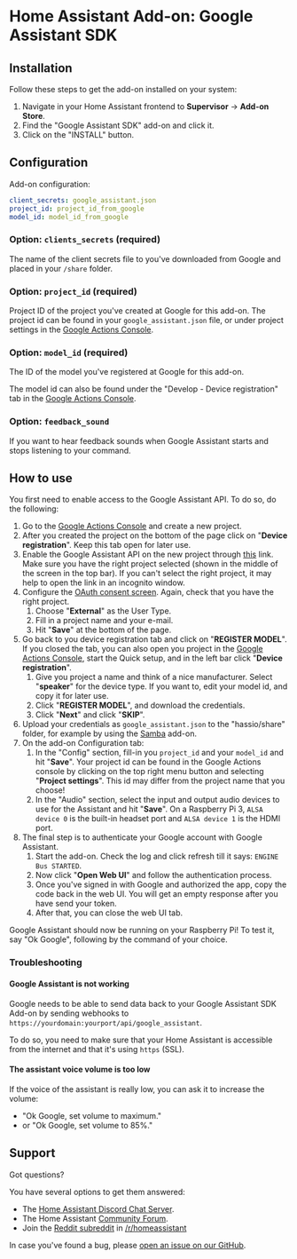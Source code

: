 # Home Assistant Add-on: Google Assistant SDK

## Installation

Follow these steps to get the add-on installed on your system:

1. Navigate in your Home Assistant frontend to **Supervisor** -> **Add-on Store**.
2. Find the "Google Assistant SDK" add-on and click it.
3. Click on the "INSTALL" button.

## Configuration

Add-on configuration:

```yaml
client_secrets: google_assistant.json
project_id: project_id_from_google
model_id: model_id_from_google
```

### Option: `clients_secrets` (required)

The name of the client secrets file to you've downloaded from Google and placed in your `/share` folder.

### Option: `project_id` (required)

Project ID of the project you've created at Google for this add-on.
The project id can be found in your `google_assistant.json` file, or under project settings in the [Google Actions Console][google-actions-console].

### Option: `model_id` (required)

The ID of the model you've registered at Google for this add-on.

The model id can also be found under the "Develop - Device registration" tab in the [Google Actions Console][google-actions-console].

### Option: `feedback_sound`

If you want to hear feedback sounds when Google Assistant starts and stops listening to your command.

## How to use

You first need to enable access to the Google Assistant API.
To do so, do the following:

1. Go to the [Google Actions Console][google-actions-console] and create a new project.
1. After you created the project on the bottom of the page click on "**Device registration**". Keep this tab open for later use.
1. Enable the Google Assistant API on the new project through [this][google-assistant-api] link. Make sure you have the right project selected (shown in the middle of the screen in the top bar). If you can't select the right project, it may help to open the link in an incognito window.
1. Configure the [OAuth consent screen][google-oauth-concent]. Again, check that you have the right project.
    1. Choose "**External**" as the User Type.
    1. Fill in a project name and your e-mail.
    1. Hit "**Save**" at the bottom of the page.
1. Go back to you device registration tab and click on "**REGISTER MODEL**". If you closed the tab, you can also open you project in the [Google Actions Console][google-actions-console], start the Quick setup, and in the left bar click "**Device registration**".
    1. Give you project a name and think of a nice manufacturer. Select "**speaker**" for the device type. If you want to, edit your model id, and copy it for later use.
    1. Click "**REGISTER MODEL**", and download the credentials.
    1. Click "**Next**" and click "**SKIP**".
1. Upload your credentials as `google_assistant.json` to the "hassio/share" folder, for example by using the [Samba][samba-addon] add-on.
1. On the add-on Configuration tab:
    1. In the "Config" section, fill-in you `project_id` and your `model_id` and hit "**Save**". Your project id can be found in the Google Actions console by clicking on the top right menu button and selecting "**Project settings**". This id may differ from the project name that you choose!
    1. In the "Audio" section, select the input and output audio devices to use for the Assistant and hit "**Save**". On a Raspberry Pi 3, `ALSA device 0` is the built-in headset port and `ALSA device 1` is the HDMI port.
1. The final step is to authenticate your Google account with Google Assistant.
    1. Start the add-on. Check the log and click refresh till it says: `ENGINE Bus STARTED`.
    1. Now click "**Open Web UI**" and follow the authentication process.
    1. Once you've signed in with Google and authorized the app, copy the code back in the web UI. You will get an empty response after you have send your token.
    1. After that, you can close the web UI tab.

Google Assistant should now be running on your Raspberry Pi!
To test it, say "Ok Google", following by the command of your choice.

### Troubleshooting

#### Google Assistant is not working

Google needs to be able to send data back to your Google Assistant SDK Add-on by sending webhooks to `https://yourdomain:yourport/api/google_assistant`.

To do so, you need to make sure that your Home Assistant is accessible from the internet and that it's using `https` (SSL).

#### The assistant voice volume is too low

If the voice of the assistant is really low, you can ask it to increase the volume:
- "Ok Google, set volume to maximum."
- or "Ok Google, set volume to 85%."

## Support

Got questions?

You have several options to get them answered:

- The [Home Assistant Discord Chat Server][discord].
- The Home Assistant [Community Forum][forum].
- Join the [Reddit subreddit][reddit] in [/r/homeassistant][reddit]

In case you've found a bug, please [open an issue on our GitHub][issue].

[discord]: https://discord.gg/c5DvZ4e
[documentation]: https://github.com/home-assistant/hassio-addons/blob/master/google_assistant/DOCS.md
[forum]: https://community.home-assistant.io
[google-actions-console]: https://console.actions.google.com/
[google-assistant-api]: https://console.developers.google.com/apis/api/embeddedassistant.googleapis.com/overview
[google-oauth-client]: https://console.developers.google.com/apis/credentials/oauthclient
[google-oauth-concent]: https://console.developers.google.com/apis/credentials/consent
[google-platform-project]: https://console.cloud.google.com/project
[issue]: https://github.com/home-assistant/hassio-addons/issues
[reddit]: https://reddit.com/r/homeassistant
[repository]: https://github.com/hassio-addons/repository
[samba-addon]: https://github.com/home-assistant/hassio-addons/tree/master/samba